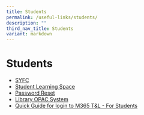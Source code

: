 ```yaml
---
title: Students
permalink: /useful-links/students/
description: ""
third_nav_title: Students
variant: markdown
---
```

# Students

*   <a href="http://www.syfc.sg/" target="_blank">SYFC</a>
*   <a href="https://vle.learning.moe.edu.sg/login" target="_blank">Student Learning Space</a>
*   <a href="https://go.gov.sg/tksspwreset" target="_blank">Password Reset</a>
*   <a href="https://schoolibrary.moe.edu.sg/tanjongkatongsec/cgi-bin/spydus.exe/MSGTRN/WPAC/HOME" target="_blank">Library OPAC System</a>
*   [Quick Guide for login to M365 T&amp;L - For Students](/files/M365____For_Students__Quick_Guide_for_login_to_Microsoft_Office_365_for_Teaching_and_Learning__M365_T_L__Online_Services.pdf)